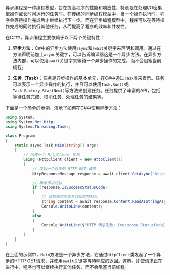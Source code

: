 异步编程是一种编程模型，旨在提高程序的性能和响应性，特别是在处理I/O密集型操作或长时间运行的任务时。在传统的同步编程模型中，当一个操作执行时，程序会等待操作完成后才继续执行下一步。而在异步编程模型中，程序可以在等待操作完成的同时执行其他任务，从而提高了程序的效率和并发性。

在C#中，异步编程主要依赖于以下两个关键特性：

1. **异步方法**：C#中的异步方法使用`async`和`await`关键字来声明和调用。通过在方法声明前加上`async`关键字，可以告诉编译器这是一个异步方法。在异步方法内部，可以使用`await`关键字来等待一个异步操作的完成，而不会阻塞当前线程。
    
2. **任务（Task）**：任务是异步操作的基本单元，在C#中通过`Task`类来表示。任务可以表示一个异步操作的执行，并且可以使用`Task.Run()`或`Task.Factory.StartNew()`等方法来创建任务。任务提供了丰富的API，包括等待任务完成、取消任务、处理任务的结果等。
    

下面是一个简单的示例，演示了如何在C#中使用异步方法：

```csharp
using System;
using System.Net.Http;
using System.Threading.Tasks;

class Program
{
    static async Task Main(string[] args)
    {
        // 创建一个 HttpClient 实例
        using (HttpClient client = new HttpClient())
        {
            // 发起一个异步的 HTTP GET 请求
            HttpResponseMessage response = await client.GetAsync("https://jsonplaceholder.typicode.com/posts/1");

            // 确保请求成功
            if (response.IsSuccessStatusCode)
            {
                // 读取响应内容并打印到控制台
                string content = await response.Content.ReadAsStringAsync();
                Console.WriteLine(content);
            }
            else
            {
                Console.WriteLine($"HTTP 请求失败: {response.StatusCode}");
            }
        }
    }
}

```

在上面的示例中，`Main`方法是一个异步方法，它通过`HttpClient`类发起了一个异步的HTTP GET请求，并使用`await`关键字等待响应的返回。这样，即使请求正在进行中，程序也可以继续执行其他任务，而不会阻塞当前线程。